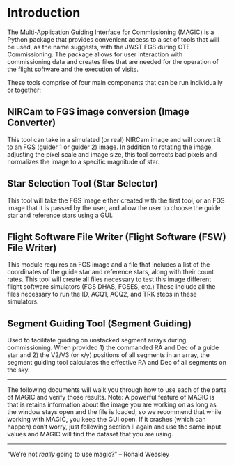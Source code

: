 Introduction
============

The Multi-Application Guiding Interface for Commissioning (MAGIC) is a Python package that provides convenient access to a set of tools that will be used, as the name suggests, with the JWST FGS during OTE Commissioning. The package allows for user interaction with commissioning data and creates files that are needed for the operation of the flight software and the execution of visits.

These tools comprise of four main components that can be run individually
or together:

NIRCam to FGS image conversion (Image Converter)
------------------------------------------------
This tool can take in a simulated (or real) NIRCam image and will convert
it to an FGS (guider 1 or guider 2) image. In addition to rotating the image,
adjusting the pixel scale and image size, this tool corrects bad pixels and
normalizes the image to a specific magnitude of star.

Star Selection Tool (Star Selector)
-----------------------------------
This tool will take the FGS image either created with the first tool, or
an FGS image that it is passed by the user, and allow the user to choose
the guide star and reference stars using a GUI.

Flight Software File Writer (Flight Software (FSW) File Writer)
---------------------------------------------------------------
This module requires an FGS image and a file that includes a list of the
coordinates of the guide star and reference stars, along with their count
rates. This tool will create all files necessary to test this image different
flight software simulators (FGS DHAS, FGSES, etc.) These include all the
files necessary to run the ID, ACQ1, ACQ2, and TRK steps in these simulators.

Segment Guiding Tool (Segment Guiding)
--------------------------------------
Used to facilitate guiding on unstacked segment arrays during commissioning. When
provided 1) the commanded RA and Dec of a guide star and 2) the V2/V3 (or x/y)
positions of all segments in an array, the segment guiding tool calculates the
effective RA and Dec of all segments on the sky.

----------------------------------------------------

The following documents will walk you through how to use each of the parts of MAGIC and verify those results. 
Note: A powerful feature of MAGIC is that is retains information about the image you are working on as long as the window stays open and the file is loaded, so we recommend that while working with MAGIC, you keep the GUI open. If it crashes (which can happen) don’t worry, just following section II again and use the same input values and MAGIC will find the dataset that you are using. 

----------------------------------------------------

“We’re not *really* going to use magic?” – Ronald Weasley

